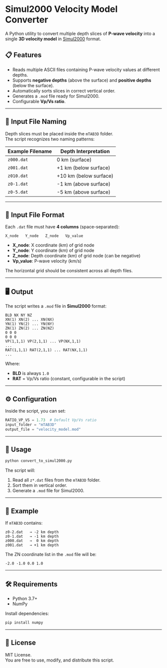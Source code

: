 # Simul2000 Velocity Model Converter

A Python utility to convert multiple depth slices of **P-wave velocity** into a single **3D velocity model** in [Simul2000]([(http://www.geology.wisc.edu/~thurber/simul2000/)]) format.

## 📋 Features
- Reads multiple ASCII files containing P-wave velocity values at different depths.
- Supports **negative depths** (above the surface) and **positive depths** (below the surface).
- Automatically sorts slices in correct vertical order.
- Generates a `.mod` file ready for Simul2000.
- Configurable **Vp/Vs ratio**.

---

## 📂 Input File Naming

Depth slices must be placed inside the `mTAB3D` folder.  
The script recognizes two naming patterns:

| Example Filename | Depth Interpretation |
|------------------|----------------------|
| `z000.dat`       | 0 km (surface)        |
| `z001.dat`       | +1 km (below surface) |
| `z010.dat`       | +10 km (below surface)|
| `z0-1.dat`       | -1 km (above surface) |
| `z0-5.dat`       | -5 km (above surface) |

---

## 📑 Input File Format

Each `.dat` file must have **4 columns** (space-separated):

```
X_node   Y_node   Z_node   Vp_value
```

- **X_node**: X coordinate (km) of grid node
- **Y_node**: Y coordinate (km) of grid node
- **Z_node**: Depth coordinate (km) of grid node (can be negative)
- **Vp_value**: P-wave velocity (km/s)

The horizontal grid should be consistent across all depth files.

---

## 🖥 Output

The script writes a `.mod` file in **Simul2000** format:

```
BLD NX NY NZ
XN(1) XN(2) ... XN(NX)
YN(1) YN(2) ... YN(NY)
ZN(1) ZN(2) ... ZN(NZ)
0 0 0
0 0 0
VP(1,1,1) VP(2,1,1) ... VP(NX,1,1)
...
RAT(1,1,1) RAT(2,1,1) ... RAT(NX,1,1)
...
```

Where:
- **BLD** is always `1.0`
- **RAT** = Vp/Vs ratio (constant, configurable in the script)

---

## ⚙️ Configuration

Inside the script, you can set:

```python
RATIO_VP_VS = 1.73  # Default Vp/Vs ratio
input_folder = "mTAB3D"
output_file = "velocity_model.mod"
```

---

## 🚀 Usage

```bash
python convert_to_simul2000.py
```

The script will:
1. Read all `z*.dat` files from the `mTAB3D` folder.
2. Sort them in vertical order.
3. Generate a `.mod` file for Simul2000.

---

## 📌 Example

If `mTAB3D` contains:

```
z0-2.dat   → -2 km depth
z0-1.dat   → -1 km depth
z000.dat   →  0 km depth
z001.dat   → +1 km depth
```

The ZN coordinate list in the `.mod` file will be:

```
-2.0 -1.0 0.0 1.0
```

---

## 🛠 Requirements
- Python 3.7+
- NumPy

Install dependencies:
```bash
pip install numpy
```

---

## 📄 License
MIT License.  
You are free to use, modify, and distribute this script.
